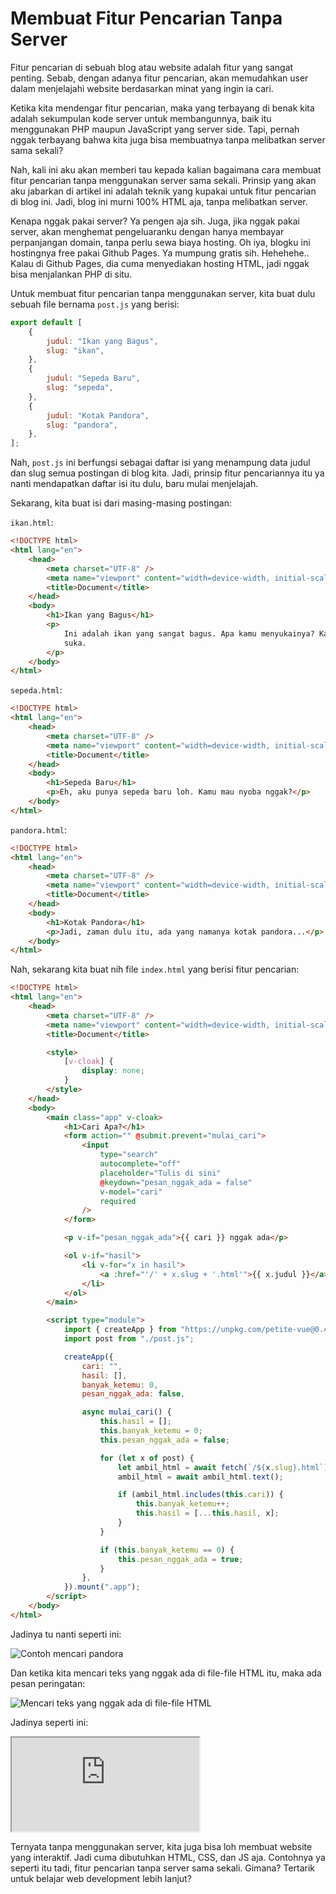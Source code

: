 # Membuat Fitur Pencarian Tanpa Server

Fitur pencarian di sebuah blog atau website adalah fitur yang sangat penting. Sebab, dengan adanya fitur pencarian, akan memudahkan user dalam menjelajahi website berdasarkan minat yang ingin ia cari.

Ketika kita mendengar fitur pencarian, maka yang terbayang di benak kita adalah sekumpulan kode <router-link to='/post/no-cors'>server</router-link> untuk membangunnya, baik itu menggunakan PHP maupun <router-link to='/post/framework'>JavaScript</router-link> yang server side. Tapi, pernah nggak terbayang bahwa kita juga bisa membuatnya tanpa melibatkan server sama sekali?

Nah, kali ini aku akan memberi tau kepada kalian bagaimana cara membuat fitur pencarian tanpa menggunakan server sama sekali. Prinsip yang akan aku jabarkan di artikel ini adalah teknik yang kupakai untuk fitur pencarian di blog ini. Jadi, blog ini murni 100% HTML aja, tanpa melibatkan server.

Kenapa nggak pakai server? Ya pengen aja sih. Juga, jika nggak pakai server, akan menghemat pengeluaranku dengan hanya membayar perpanjangan domain, tanpa perlu sewa biaya hosting. Oh iya, blogku ini hostingnya free pakai Github Pages. Ya mumpung gratis sih. Hehehehe.. Kalau di Github Pages, dia cuma menyediakan hosting HTML, jadi nggak bisa menjalankan PHP di situ.

Untuk membuat fitur pencarian tanpa menggunakan server, kita buat dulu sebuah file bernama `post.js` yang berisi:

```javascript
export default [
	{
		judul: "Ikan yang Bagus",
		slug: "ikan",
	},
	{
		judul: "Sepeda Baru",
		slug: "sepeda",
	},
	{
		judul: "Kotak Pandora",
		slug: "pandora",
	},
];
```

Nah, `post.js` ini berfungsi sebagai daftar isi yang menampung data judul dan slug semua postingan di blog kita. Jadi, prinsip fitur pencariannya itu ya nanti mendapatkan daftar isi itu dulu, baru mulai menjelajah.

Sekarang, kita buat isi dari masing-masing postingan:

`ikan.html`:

```html
<!DOCTYPE html>
<html lang="en">
	<head>
		<meta charset="UTF-8" />
		<meta name="viewport" content="width=device-width, initial-scale=1.0" />
		<title>Document</title>
	</head>
	<body>
		<h1>Ikan yang Bagus</h1>
		<p>
			Ini adalah ikan yang sangat bagus. Apa kamu menyukainya? Kalau aku, sangat
			suka.
		</p>
	</body>
</html>
```

`sepeda.html`:

```html
<!DOCTYPE html>
<html lang="en">
	<head>
		<meta charset="UTF-8" />
		<meta name="viewport" content="width=device-width, initial-scale=1.0" />
		<title>Document</title>
	</head>
	<body>
		<h1>Sepeda Baru</h1>
		<p>Eh, aku punya sepeda baru loh. Kamu mau nyoba nggak?</p>
	</body>
</html>
```

`pandora.html`:

```html
<!DOCTYPE html>
<html lang="en">
	<head>
		<meta charset="UTF-8" />
		<meta name="viewport" content="width=device-width, initial-scale=1.0" />
		<title>Document</title>
	</head>
	<body>
		<h1>Kotak Pandora</h1>
		<p>Jadi, zaman dulu itu, ada yang namanya kotak pandora...</p>
	</body>
</html>
```

Nah, sekarang kita buat nih file `index.html` yang berisi fitur pencarian:

```html
<!DOCTYPE html>
<html lang="en">
	<head>
		<meta charset="UTF-8" />
		<meta name="viewport" content="width=device-width, initial-scale=1.0" />
		<title>Document</title>

		<style>
			[v-cloak] {
				display: none;
			}
		</style>
	</head>
	<body>
		<main class="app" v-cloak>
			<h1>Cari Apa?</h1>
			<form action="" @submit.prevent="mulai_cari">
				<input
					type="search"
					autocomplete="off"
					placeholder="Tulis di sini"
					@keydown="pesan_nggak_ada = false"
					v-model="cari"
					required
				/>
			</form>

			<p v-if="pesan_nggak_ada">{{ cari }} nggak ada</p>

			<ol v-if="hasil">
				<li v-for="x in hasil">
					<a :href="'/' + x.slug + '.html'">{{ x.judul }}</a>
				</li>
			</ol>
		</main>

		<script type="module">
			import { createApp } from "https://unpkg.com/petite-vue@0.4.0/dist/petite-vue.es.js?module";
			import post from "./post.js";

			createApp({
				cari: "",
				hasil: [],
				banyak_ketemu: 0,
				pesan_nggak_ada: false,

				async mulai_cari() {
					this.hasil = [];
					this.banyak_ketemu = 0;
					this.pesan_nggak_ada = false;

					for (let x of post) {
						let ambil_html = await fetch(`/${x.slug}.html`);
						ambil_html = await ambil_html.text();

						if (ambil_html.includes(this.cari)) {
							this.banyak_ketemu++;
							this.hasil = [...this.hasil, x];
						}
					}

					if (this.banyak_ketemu == 0) {
						this.pesan_nggak_ada = true;
					}
				},
			}).mount(".app");
		</script>
	</body>
</html>
```

Jadinya tu nanti seperti ini:

![Contoh mencari pandora](https://i.postimg.cc/ZRvrZ9qY/image.png)

Dan ketika kita mencari teks yang nggak ada di file-file HTML itu, maka ada pesan peringatan:

![Mencari teks yang nggak ada di file-file HTML](https://i.postimg.cc/CxKnSZPy/image.png)

Jadinya seperti ini:

<iframe src='https://quark-speckled-production.glitch.me/'></iframe>

Ternyata tanpa menggunakan server, kita juga bisa loh membuat website yang interaktif. Jadi cuma dibutuhkan HTML, <router-link to='/post/css'>CSS</router-link>, dan JS aja. Contohnya ya seperti itu tadi, fitur pencarian tanpa server sama sekali. Gimana? Tertarik untuk belajar web development lebih lanjut?